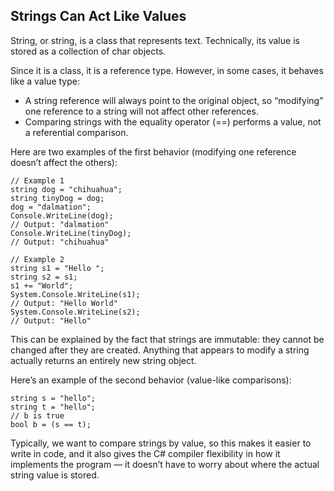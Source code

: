 ## Strings Can Act Like Values

String, or string, is a class that represents text. Technically, its value is stored as a collection of char objects.

Since it is a class, it is a reference type. However, in some cases, it behaves like a value type:

- A string reference will always point to the original object, so “modifying” one reference to a string will not affect other references.
- Comparing strings with the equality operator (==) performs a value, not a referential comparison.

Here are two examples of the first behavior (modifying one reference doesn’t affect the others):

```
// Example 1
string dog = "chihuahua";
string tinyDog = dog;
dog = "dalmation";
Console.WriteLine(dog);
// Output: "dalmation"
Console.WriteLine(tinyDog);
// Output: "chihuahua"

// Example 2
string s1 = "Hello ";
string s2 = s1;
s1 += "World";
System.Console.WriteLine(s1);
// Output: "Hello World"
System.Console.WriteLine(s2);
// Output: "Hello"

```

This can be explained by the fact that strings are immutable: they cannot be changed after they are created. Anything that appears to modify a string actually returns an entirely new string object.

Here’s an example of the second behavior (value-like comparisons):

```
string s = "hello";
string t = "hello";
// b is true
bool b = (s == t);

```

Typically, we want to compare strings by value, so this makes it easier to write in code, and it also gives the C# compiler flexibility in how it implements the program — it doesn’t have to worry about where the actual string value is stored.
